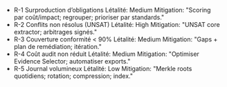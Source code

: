 - R-1 Surproduction d’obligations
  Létalité: Medium
  Mitigation: "Scoring par coût/impact; regrouper; prioriser par standards."
- R-2 Conflits non résolus (UNSAT)
  Létalité: High
  Mitigation: "UNSAT core extractor; arbitrages signés."
- R-3 Couverture conformité < 90%
  Létalité: Medium
  Mitigation: "Gaps + plan de remédiation; itération."
- R-4 Coût audit non réduit
  Létalité: Medium
  Mitigation: "Optimiser Evidence Selector; automatiser exports."
- R-5 Journal volumineux
  Létalité: Low
  Mitigation: "Merkle roots quotidiens; rotation; compression; index."
